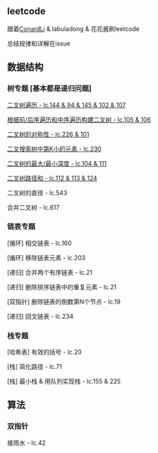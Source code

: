 ## leetcode

跟着[ConardLi](https://github.com/ConardLi) & labuladong & 花花酱刷leetcode

总结规律和详解在issue

## 数据结构

### 树专题 [基本都是递归问题]

[二叉树遍历 - lc.144 & 94 & 145 & 102 & 107](https://github.com/kunlulu/leetcode/issues/1)

[根据前/后序遍历和中序遍历构建二叉树 - lc.105 & 106](https://github.com/kunlulu/leetcode/issues/2)

[二叉树的对称性 - lc.226 & 101](https://github.com/kunlulu/leetcode/issues/3)

[二叉搜索树中第K小的元素 - lc.230](https://github.com/kunlulu/leetcode/issues/4)

[二叉树的最大/最小深度 - lc.104 & 111](https://github.com/kunlulu/leetcode/issues/5)

[二叉树路径和 - lc.112 & 113 & 124](https://github.com/kunlulu/leetcode/issues/6)

二叉树的直径 - lc.543

合并二叉树 - lc.617


### 链表专题

[循环] 相交链表 - lc.160

[循环] 移除链表元素 - lc.203

[递归] 合并两个有序链表 - lc.21 

[递归] 删除排序链表中的重复元素 - lc.21

[双指针] 删除链表的倒数第N个节点 - lc.19

[递归] 回文链表 - lc.234


### 栈专题

[哈希表] 有效的括号 - lc.20

[栈] 简化路径 - lc.71

[栈] 最小栈 & 用队列实现栈 - lc.155 & 225

## 算法

### 双指针

接雨水 - lc.42


